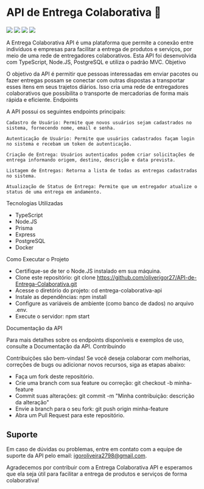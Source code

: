 # API de Entrega Colaborativa 📨
<div align="left">
    <img align="center" src="https://img.shields.io/badge/PostgreSQL-316192?style=for-the-badge&logo=postgresql&logoColor=white">
    <img align="center" src="https://img.shields.io/badge/Express.js-404D59?style=for-the-badge">
    <img align="center" src="https://img.shields.io/badge/TypeScript-007ACC?style=for-the-badge&logo=typescript&logoColor=white">
    <img align="center" src="https://img.shields.io/badge/Prisma-3982CE?style=for-the-badge&logo=Prisma&logoColor=white">
</div>
<br />
A Entrega Colaborativa API é uma plataforma que permite a conexão entre indivíduos e empresas para facilitar a entrega de produtos e serviços, por meio de uma rede de entregadores colaborativos. Esta API foi desenvolvida com TypeScript, Node.JS, PostgreSQL e utiliza o padrão MVC.
Objetivo

O objetivo da API é permitir que pessoas interessadas em enviar pacotes ou fazer entregas possam se conectar com outras dispostas a transportar esses itens em seus trajetos diários. Isso cria uma rede de entregadores colaborativos que possibilita o transporte de mercadorias de forma mais rápida e eficiente.
Endpoints

A API possui os seguintes endpoints principais:

    Cadastro de Usuário: Permite que novos usuários sejam cadastrados no sistema, fornecendo nome, email e senha.

    Autenticação de Usuário: Permite que usuários cadastrados façam login no sistema e recebam um token de autenticação.

    Criação de Entrega: Usuários autenticados podem criar solicitações de entrega informando origem, destino, descrição e data prevista.

    Listagem de Entregas: Retorna a lista de todas as entregas cadastradas no sistema.

    Atualização de Status de Entrega: Permite que um entregador atualize o status de uma entrega em andamento.

Tecnologias Utilizadas

- TypeScript
- Node.JS
- Prisma
- Express
- PostgreSQL
- Docker

Como Executar o Projeto

- Certifique-se de ter o Node.JS instalado em sua máquina.
- Clone este repositório: git clone https://github.com/oliverigor27/API-de-Entrega-Colaborativa.git
- Acesse o diretório do projeto: cd entrega-colaborativa-api
- Instale as dependências: npm install
- Configure as variáveis de ambiente (como banco de dados) no arquivo .env.
- Execute o servidor: npm start

Documentação da API

Para mais detalhes sobre os endpoints disponíveis e exemplos de uso, consulte a Documentação da API.
Contribuindo

Contribuições são bem-vindas! Se você deseja colaborar com melhorias, correções de bugs ou adicionar novos recursos, siga as etapas abaixo:

- Faça um fork deste repositório.
- Crie uma branch com sua feature ou correção: git checkout -b minha-feature
- Commit suas alterações: git commit -m "Minha contribuição: descrição da alteração"
- Envie a branch para o seu fork: git push origin minha-feature
- Abra um Pull Request para este repositório.

## Suporte

Em caso de dúvidas ou problemas, entre em contato com a equipe de suporte da API pelo email: igoroliveira2798@gmail.com.

Agradecemos por contribuir com a Entrega Colaborativa API e esperamos que ela seja útil para facilitar a entrega de produtos e serviços de forma colaborativa!

